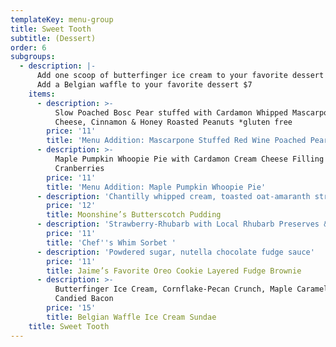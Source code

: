 ```yaml
---
templateKey: menu-group
title: Sweet Tooth
subtitle: (Dessert)
order: 6
subgroups:
  - description: |-
      Add one scoop of butterfinger ice cream to your favorite dessert $4 
      Add a Belgian waffle to your favorite dessert $7
    items:
      - description: >-
          Slow Poached Bosc Pear stuffed with Cardamon Whipped Mascarpone
          Cheese, Cinnamon & Honey Roasted Peanuts *gluten free 
        price: '11'
        title: 'Menu Addition: Mascarpone Stuffed Red Wine Poached Pear'
      - description: >-
          Maple Pumpkin Whoopie Pie with Cardamon Cream Cheese Filling & Maple
          Cranberries
        price: '11'
        title: 'Menu Addition: Maple Pumpkin Whoopie Pie'
      - description: 'Chantilly whipped cream, toasted oat-amaranth streusel'
        price: '12'
        title: Moonshine’s Butterscotch Pudding
      - description: 'Strawberry-Rhubarb with Local Rhubarb Preserves & Fresh Pomegranate '
        price: '11'
        title: 'Chef''s Whim Sorbet '
      - description: 'Powdered sugar, nutella chocolate fudge sauce'
        price: '11'
        title: Jaime’s Favorite Oreo Cookie Layered Fudge Brownie
      - description: >-
          Butterfinger Ice Cream, Cornflake-Pecan Crunch, Maple Caramel, and
          Candied Bacon
        price: '15'
        title: Belgian Waffle Ice Cream Sundae
    title: Sweet Tooth
---
```


